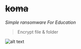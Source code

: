 # ~~koma~~


*Simple ransomware For Education*

> Encrypt file & folder 

![alt text](https://user-images.githubusercontent.com/43656863/51571900-dd21e780-1ea3-11e9-9170-0b3f231bc246.jpg)
